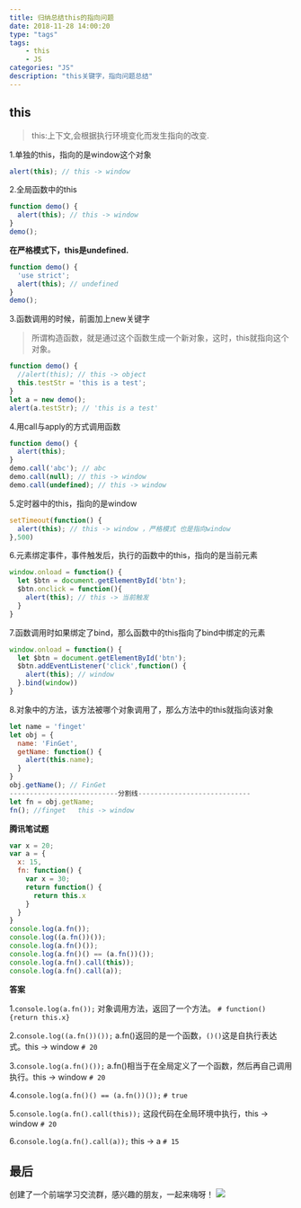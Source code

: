```yaml
---
title: 归纳总结this的指向问题
date: 2018-11-28 14:00:20
type: "tags"
tags:
	- this
	- JS
categories: "JS"
description: "this关键字，指向问题总结"
---
```


## this

> this:上下文,会根据执行环境变化而发生指向的改变.

1.单独的this，指向的是window这个对象

```javascript
alert(this); // this -> window 
```

2.全局函数中的this

```javascript
function demo() {
  alert(this); // this -> window
}
demo();
```
**在严格模式下，this是undefined.**

```javascript
function demo() {
  'use strict';
  alert(this); // undefined
}
demo();
```
3.函数调用的时候，前面加上new关键字

> 所谓构造函数，就是通过这个函数生成一个新对象，这时，this就指向这个对象。

```javascript
function demo() {
  //alert(this); // this -> object
  this.testStr = 'this is a test';
}
let a = new demo();
alert(a.testStr); // 'this is a test'
```

4.用call与apply的方式调用函数

```javascript
function demo() {
  alert(this);
}
demo.call('abc'); // abc
demo.call(null); // this -> window
demo.call(undefined); // this -> window
```

5.定时器中的this，指向的是window

```javascript
setTimeout(function() {
  alert(this); // this -> window ，严格模式 也是指向window
},500)
```
6.元素绑定事件，事件触发后，执行的函数中的this，指向的是当前元素

```javascript
window.onload = function() {
  let $btn = document.getElementById('btn');
  $btn.onclick = function(){
    alert(this); // this -> 当前触发
  }
}
```
7.函数调用时如果绑定了bind，那么函数中的this指向了bind中绑定的元素
```javascript
window.onload = function() {
  let $btn = document.getElementById('btn');
  $btn.addEventListener('click',function() {
    alert(this); // window
  }.bind(window))
}
```
8.对象中的方法，该方法被哪个对象调用了，那么方法中的this就指向该对象

```javascript
let name = 'finget'
let obj = {
  name: 'FinGet',
  getName: function() {
    alert(this.name);
  }
}
obj.getName(); // FinGet
---------------------------分割线----------------------------
let fn = obj.getName;
fn(); //finget   this -> window
```

**腾讯笔试题**

```javascript
var x = 20;
var a = {
  x: 15,
  fn: function() {
    var x = 30;
    return function() {
      return this.x
    }
  }
}
console.log(a.fn());
console.log((a.fn())());
console.log(a.fn()());
console.log(a.fn()() == (a.fn())());
console.log(a.fn().call(this));
console.log(a.fn().call(a));
```


**答案**

1.`console.log(a.fn());`
对象调用方法，返回了一个方法。
`# function() {return this.x}`

2.`console.log((a.fn())());`
a.fn()返回的是一个函数，`()()`这是自执行表达式。this -> window
`# 20`

3.`console.log(a.fn()());`
a.fn()相当于在全局定义了一个函数，然后再自己调用执行。this -> window
`# 20`

4.`console.log(a.fn()() == (a.fn())());`
`# true`

5.`console.log(a.fn().call(this));`
这段代码在全局环境中执行，this -> window
`# 20`

6.`console.log(a.fn().call(a));`
this -> a
`# 15`

## 最后

创建了一个前端学习交流群，感兴趣的朋友，一起来嗨呀！
![](https://i.imgur.com/qbcaSEh.png)
